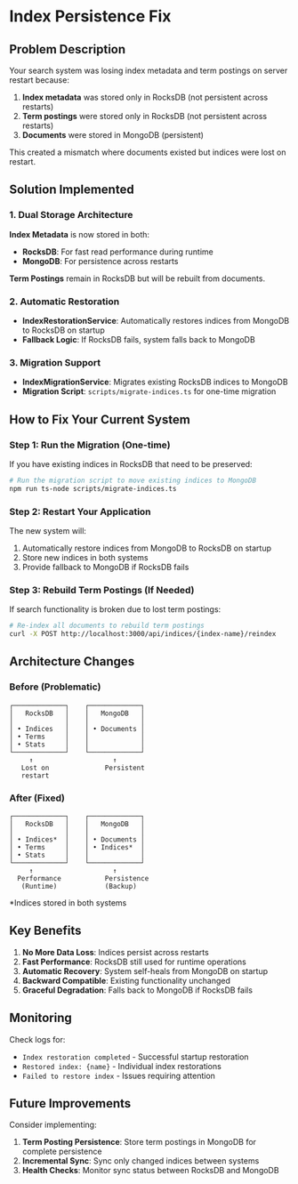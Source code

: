 # Index Persistence Fix

## Problem Description

Your search system was losing index metadata and term postings on server restart because:

1. **Index metadata** was stored only in RocksDB (not persistent across restarts)
2. **Term postings** were stored only in RocksDB (not persistent across restarts)  
3. **Documents** were stored in MongoDB (persistent)

This created a mismatch where documents existed but indices were lost on restart.

## Solution Implemented

### 1. Dual Storage Architecture

**Index Metadata** is now stored in both:
- **RocksDB**: For fast read performance during runtime
- **MongoDB**: For persistence across restarts

**Term Postings** remain in RocksDB but will be rebuilt from documents.

### 2. Automatic Restoration

- **IndexRestorationService**: Automatically restores indices from MongoDB to RocksDB on startup
- **Fallback Logic**: If RocksDB fails, system falls back to MongoDB

### 3. Migration Support

- **IndexMigrationService**: Migrates existing RocksDB indices to MongoDB
- **Migration Script**: `scripts/migrate-indices.ts` for one-time migration

## How to Fix Your Current System

### Step 1: Run the Migration (One-time)

If you have existing indices in RocksDB that need to be preserved:

```bash
# Run the migration script to move existing indices to MongoDB
npm run ts-node scripts/migrate-indices.ts
```

### Step 2: Restart Your Application

The new system will:
1. Automatically restore indices from MongoDB to RocksDB on startup
2. Store new indices in both systems
3. Provide fallback to MongoDB if RocksDB fails

### Step 3: Rebuild Term Postings (If Needed)

If search functionality is broken due to lost term postings:

```bash
# Re-index all documents to rebuild term postings
curl -X POST http://localhost:3000/api/indices/{index-name}/reindex
```

## Architecture Changes

### Before (Problematic)
```
┌─────────────┐    ┌─────────────┐
│   RocksDB   │    │   MongoDB   │
│             │    │             │
│ • Indices   │    │ • Documents │
│ • Terms     │    │             │
│ • Stats     │    │             │
└─────────────┘    └─────────────┘
     ↑                    ↑
   Lost on              Persistent
   restart
```

### After (Fixed)
```
┌─────────────┐    ┌─────────────┐
│   RocksDB   │    │   MongoDB   │
│             │    │             │
│ • Indices*  │    │ • Documents │
│ • Terms     │    │ • Indices*  │
│ • Stats     │    │             │
└─────────────┘    └─────────────┘
     ↑                    ↑
  Performance           Persistence
   (Runtime)            (Backup)
```

*Indices stored in both systems

## Key Benefits

1. **No More Data Loss**: Indices persist across restarts
2. **Fast Performance**: RocksDB still used for runtime operations
3. **Automatic Recovery**: System self-heals from MongoDB on startup
4. **Backward Compatible**: Existing functionality unchanged
5. **Graceful Degradation**: Falls back to MongoDB if RocksDB fails

## Monitoring

Check logs for:
- `Index restoration completed` - Successful startup restoration
- `Restored index: {name}` - Individual index restorations
- `Failed to restore index` - Issues requiring attention

## Future Improvements

Consider implementing:
1. **Term Posting Persistence**: Store term postings in MongoDB for complete persistence
2. **Incremental Sync**: Sync only changed indices between systems
3. **Health Checks**: Monitor sync status between RocksDB and MongoDB 